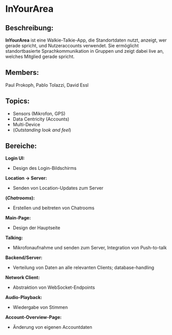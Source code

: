 # InYourArea

## Beschreibung:
**InYourArea** ist eine Walkie-Talkie-App, die Standortdaten nutzt, anzeigt, wer gerade
spricht, und Nutzeraccounts verwendet. Sie ermöglicht standortbasierte
Sprachkommunikation in Gruppen und zeigt dabei live an, welches Mitglied gerade
spricht.

## Members:
Paul Prokoph, Pablo Tolazzi, David Essl

## Topics:
- Sensors (Mikrofon, GPS)
- Data Centricity (Accounts)
- Multi-Device
- (*Outstanding look and feel*)

## Bereiche:
**Login UI:**
- Design des Login-Bildschirms

**Location -> Server:**
- Senden von Location-Updates zum Server

**(_Chatrooms_):**
- Erstellen und beitreten von Chatrooms

**Main-Page:**
- Design der Hauptseite

**Talking:**
- Mikrofonaufnahme und senden zum Server, Integration von Push-to-talk

**Backend/Server:**
- Verteilung von Daten an alle relevanten Clients; database-handling

**Network Client:**
- Abstraktion von WebSocket-Endpoints

**Audio-Playback:**
- Wiedergabe von Stimmen

**Account-Overview-Page:**
- Änderung von eigenen Accountdaten
